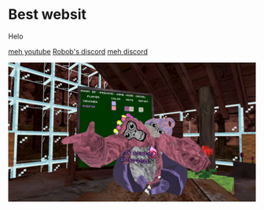 # Best websit
Helo

[meh youtube](https://www.youtube.com/channel/UCCWQWcxaxES3DegHbXowoDw)
[Robob's discord](https://discord.gg/s52TbaHWPR)
[meh discord](https://discord.gg/5YKrS55hg5)

![Epik picture](epikscrenshot.png)
